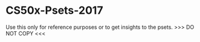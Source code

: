 # CS50x-Psets-2017
 Use this only for reference purposes or to get insights
 to the psets. >>> DO NOT COPY <<<